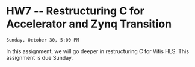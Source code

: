 # HW7 -- Restructuring C for Accelerator and Zynq Transition

```{admonition} Due
Sunday, October 30, 5:00 PM
```
In this assignment, we will go deeper in restructuring C for Vitis HLS.
This assignment is due Sunday.